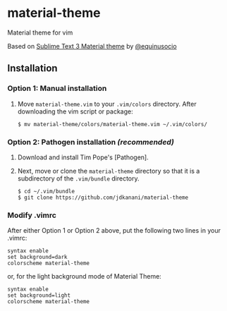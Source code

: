 # material-theme
Material theme for vim

Based on [Sublime Text 3 Material theme](https://github.com/equinusocio/material-theme) by [@equinusocio](https://github.com/equinusocio)

Installation
------------

### Option 1: Manual installation

1.  Move `material-theme.vim` to your `.vim/colors` directory. After downloading the 
    vim script or package:

        $ mv material-theme/colors/material-theme.vim ~/.vim/colors/

### Option 2: Pathogen installation ***(recommended)***

1.  Download and install Tim Pope's [Pathogen].

2.  Next, move or clone the `material-theme` directory so that it is a subdirectory of the `.vim/bundle` directory.

        $ cd ~/.vim/bundle
        $ git clone https://github.com/jdkanani/material-theme

### Modify .vimrc

After either Option 1 or Option 2 above, put the following two lines in your 
.vimrc:

    syntax enable
    set background=dark
    colorscheme material-theme

or, for the light background mode of Material Theme:

    syntax enable
    set background=light
    colorscheme material-theme
